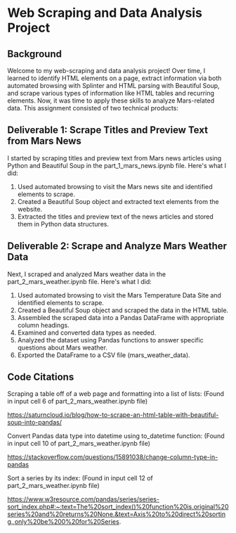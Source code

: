 # Web Scraping and Data Analysis Project

## Background

Welcome to my web-scraping and data analysis project! Over time, I learned to identify HTML elements on a page, extract information via both automated browsing with Splinter and HTML parsing with Beautiful Soup, and scrape various types of information like HTML tables and recurring elements. Now, it was time to apply these skills to analyze Mars-related data. This assignment consisted of two technical products:

## Deliverable 1: Scrape Titles and Preview Text from Mars News

I started by scraping titles and preview text from Mars news articles using Python and Beautiful Soup in the part_1_mars_news.ipynb file. Here's what I did:

1. Used automated browsing to visit the Mars news site and identified elements to scrape.
2. Created a Beautiful Soup object and extracted text elements from the website.
3. Extracted the titles and preview text of the news articles and stored them in Python data structures.

## Deliverable 2: Scrape and Analyze Mars Weather Data

Next, I scraped and analyzed Mars weather data in the part_2_mars_weather.ipynb file. Here's what I did:

1. Used automated browsing to visit the Mars Temperature Data Site and identified elements to scrape.
2. Created a Beautiful Soup object and scraped the data in the HTML table.
3. Assembled the scraped data into a Pandas DataFrame with appropriate column headings.
4. Examined and converted data types as needed.
5. Analyzed the dataset using Pandas functions to answer specific questions about Mars weather.
6. Exported the DataFrame to a CSV file (mars_weather_data).

## Code Citations

Scraping a table off of a web page and formatting into a list of lists:
(Found in input cell 6 of part_2_mars_weather.ipynb file)

https://saturncloud.io/blog/how-to-scrape-an-html-table-with-beautiful-soup-into-pandas/

Convert Pandas data type into datetime using to_datetime function:
(Found in input cell 10 of part_2_mars_weather.ipynb file)

https://stackoverflow.com/questions/15891038/change-column-type-in-pandas

Sort a series by its index:
(Found in input cell 12 of part_2_mars_weather.ipynb file)

https://www.w3resource.com/pandas/series/series-sort_index.php#:~:text=The%20sort_index()%20function%20is,original%20series%20and%20returns%20None.&text=Axis%20to%20direct%20sorting.,only%20be%200%20for%20Series.
